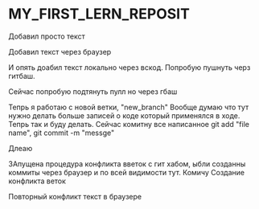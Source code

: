 # MY_FIRST_LERN_REPOSIT
Добавил просто текст

Добавил текст через браузер

И опять доабил текст локально через вскод. Попробую пушнуть черз гитбаш.

Сейчас попробую подтянуть пулл но через гбаш

Тепрь я работаю с новой ветки, "new_branch"
Вообще думаю что тут нужно делать больше записей о коде который применялся в ходе. Тепрь так и буду делать.
Сейчас комитну все написанное git add "file name", git commit -m "messge"

Длеаю

ЗАпущена процедура конфликта вветок с гит хабом, ыбли созданны коммиты через браузер и по всей видимости тут. Комичу
Создание конфликта веток


Повторный конфликт текст в браузере
